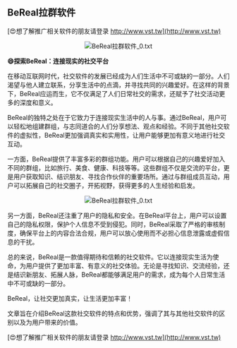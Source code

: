 ## **BeReal拉群软件**

[😍想了解推广相关软件的朋友请登录 http://www.vst.tw](http://www.vst.tw)

 <center><img src="https://vst.tw/MP4/tuiguang/png/0.png" alt="BeReal拉群软件_0.txt"></center>

**😄探索BeReal：连接现实的社交平台**

在移动互联网时代，社交软件的发展已经成为人们生活中不可或缺的一部分。人们渴望与他人建立联系，分享生活中的点滴，并寻找共同的兴趣爱好。在这样的背景下，BeReal应运而生，它不仅满足了人们日常社交的需求，还赋予了社交活动更多的深度和意义。

BeReal的独特之处在于它致力于连接现实生活中的人与事。通过BeReal，用户可以轻松地组建群组，与志同道合的人们分享想法、观点和经验。不同于其他社交软件的虚拟性，BeReal更加强调真实和实用性，让用户能够更加有意义地进行社交互动。

一方面，BeReal提供了丰富多彩的群组功能。用户可以根据自己的兴趣爱好加入不同的群组，比如旅行、美食、健康、科技等等。这些群组不仅是交流的平台，更是用户获取知识、结识朋友、寻找合作伙伴的重要场所。通过与群组成员互动，用户可以拓展自己的社交圈子，开拓视野，获得更多的人生经验和启发。

 <center><img src="https://vst.tw/MP4/tuiguang/png/2.png" alt="BeReal拉群软件_0.txt"></center>

另一方面，BeReal还注重了用户的隐私和安全。在BeReal平台上，用户可以设置自己的隐私权限，保护个人信息不受到侵犯。同时，BeReal采取了严格的审核制度，确保平台上的内容合法合规，用户可以放心使用而不必担心信息泄露或虚假信息的干扰。

总的来说，BeReal是一款值得期待和信赖的社交软件。它以连接现实生活为使命，为用户提供了更加丰富、有意义的社交体验。无论是寻找知识、交流经验，还是结识新朋友、拓展人脉，BeReal都能够满足用户的需求，成为每个人日常生活中不可或缺的一部分。

BeReal，让社交更加真实，让生活更加丰富！

文章旨在介绍BeReal这款社交软件的特点和优势，强调了其与其他社交软件的区别以及为用户带来的价值。

[😍想了解推广相关软件的朋友请登录 http://www.vst.tw](http://www.vst.tw)



